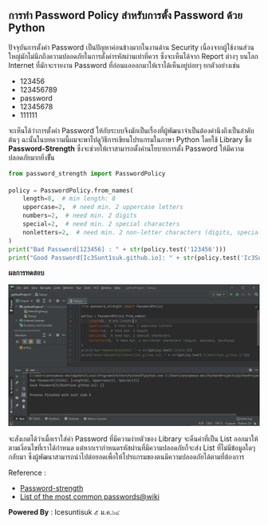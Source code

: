 ## การทำ Password Policy สำหรับการตั้ง Password ด้วย Python

ปัจจุบันการตั้งค่า Password เป็นปัญหาค่อนข้างมากในงานด้าน Security เนื่องจากผู้ใช้งานส่วนใหญ่มักไม่นึกถึงความปลอดภัยในการตั้งค่ารหัสผ่านเท่าที่ควร ซึ่งจะเห็นได้จาก Report ต่างๆ บนโลก Internet ที่มักจะรายงาน Password ที่อ่อนแอออกมาให้เราได้เห็นอยู่บ่อยๆ ยกตัวอย่างเช่น 
* 123456
* 123456789
* password
* 12345678
* 111111
 
 จะเห็นได้ว่าการตั้งค่า Password ให้กับระบบจึงมักเป็นเรื่องที่ผู้พัฒนาจำเป็นต้องคำนึงถึงเป็นลำดับต้นๆ ฉะนั้นในบทความนี้ผมจะพาไปดูวิธีการเขียนโปรแกรมในภาษา Python โดยใช้ Library ชื่อ **Password-Strength** ซึ่งจะช่วยให้เราสามารถตั้งค่านโยบายการตั้ง Password ให้มีความปลอดภัยมากยิ่งขึั้น 

``` python
from password_strength import PasswordPolicy

policy = PasswordPolicy.from_names(
    length=8,  # min length: 8
    uppercase=2,  # need min. 2 uppercase letters
    numbers=2,  # need min. 2 digits
    special=2,  # need min. 2 special characters
    nonletters=2,  # need min. 2 non-letter characters (digits, specials, anything)
)
print("Bad Password[123456] : " + str(policy.test('123456')))
print("Good Password[Ic3Sunt1suk.github.io]: " + str(policy.test('Ic3Sunt1suk.github.io')))
```

**ผลการทดสอบ**

![](/KB/img/password_policy.png)

 จะสังเกตได้ว่าเมื่อเราใส่ค่า Password ที่มีความง่ายตัวของ Library จะคืนค่าที่เป็น List ออกมาให้ตามเงี่อนไขที่เราได้กำหนด แต่หากเรากำหนดรหัสผ่านที่มีความปลอดภัยก็จะส่ง List ที่ไม่มีข้อมูลใดๆ กลับมา ซึ่งผู้พัฒนาสามารถนำไปต่อยอดเพื่อให้โปรแกรมของตนมีความปลอดภัยได้ตามที่ต้องการ

Reference : 
* [Password-strength](https://pypi.org/project/password-strength/)
* [List of the most common passwords@wiki](https://en.wikipedia.org/wiki/List_of_the_most_common_passwords)

**Powered By** : 
Icesuntisuk 
๕ ม.ค.๖๔